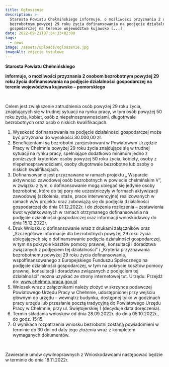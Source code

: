 ```yaml
---
title: Ogłoszenie
description: >-
  Starosta Powiatu Chełmińskiego informuje, o możliwości przyznania 2 osobom
  bezrobotnym powyżej 29 roku życia dofinansowania na podjęcie działalności
  gospodarczej na terenie województwa kujawsko [...]
date: 2022-09-21T07:34:33+02:00
tags:
  - news
image: /assets/uploads/ogloszenie.jpg
imageAlt: zdjęcie tytułowe
---
```

**Starosta Powiatu Chełmińskiego**



**informuje, o możliwości przyznania 2 osobom bezrobotnym powyżej 29 roku życia dofinansowania na podjęcie działalności gospodarczej na terenie województwa kujawsko – pomorskiego**

<br>

Celem jest zwiększenie zatrudnienia osób powyżej 29 roku życia, znajdujących się w trudnej sytuacji na rynku pracy, w tym osób powyżej 50 roku życia, kobiet, osób z niepełnosprawnościami, długotrwale bezrobotnych oraz osób o niskich kwalifikacjach.

1. Wysokość dofinansowania  na podjęcie działalności gospodarczej może być przyznana do wysokości 30.000,00 zł.
2. Beneficjentami są bezrobotni zarejestrowani w Powiatowym Urzędzie Pracy w Chełmnie powyżej 29 roku życia znajdujące się w trudnej sytuacji na rynku pracy, spełniające dodatkowo minimum jedno z poniższych kryteriów:
   osoby powyżej 50 roku życia, kobiety, osoby z niepełnosprawnościami, osoby długotrwale bezrobotne lub osoby o niskich kwalifikacjach.
3. Dofinansowanie jest przyznawane w ramach projektu „ Wsparcie aktywności zawodowej osób bezrobotnych w powiecie chełmińskim V”, w związku z tym, o dofinansowanie mogą ubiegać się jedynie osoby bezrobotne, które do tej pory nie uczestniczyły w formach aktywizacji zawodowej (szkolenia, staże, prace interwencyjne) realizowanych w ramach w/w projektu oraz zobowiążą się do podjęcia działalności gospodarczej do dnia 01.12.2022r. i do złożenia rozliczenia –  zestawienia kwot wydatkowanych w ramach otrzymanego dofinansowania na podjęcie działalności gospodarczej oraz informacji wnioskodawcy do dnia 15.12.2022r.
4. Druk Wniosku o dofinansowanie wraz z drukami załączników oraz „Szczegółowe informacje dla bezrobotnych powyżej 29 roku życia ubiegających się o dofinansowanie podjęcia działalności gospodarczej, w tym na pokrycie kosztów pomocy prawnej, konsultacji i doradztwa związanych z podjęciem tej działalności” i „Kryteria przyznawania bezrobotnemu powyżej 29 roku życia dofinansowania, współfinansowanego z Europejskiego Funduszu Społecznego na podjęcie działalności gospodarczej, w tym na pokrycie kosztów pomocy prawnej, konsultacji i doradztwa związanych z podjęciem tej działalności” można uzyskać ze strony internetowej tut. Urzędu: Przejdź do: www.chelmno.praca.gov.pl
5. Wniosek wraz z załącznikami należy złożyć w skrzynce podawczej Powiatowego Urzędu Pracy w Chełmnie, udostępnionej  przy wejściu głównym do urzędu – wewnątrz budynku, dostępnej tylko w godzinach pracy urzędu lub przesłanie pocztą tradycyjną do Powiatowego Urzędu Pracy w Chełmnie, przy ul. Świętojerskiej 1 (decyduje data doręczenia).
6. Termin składania wniosków od dnia 28.09.2022r. do dnia 05.10.2022r., do godz. 15:15. 
7. O wynikach rozpatrzenia wniosku bezrobotni zostaną powiadomieni w terminie do 30 dni  od daty jego złożenia wraz z kompletem wymaganych dokumentów.

<br>

Zawieranie umów cywilnoprawnych z Wnioskodawcami następować będzie w terminie do dnia 18.11.2022r.
